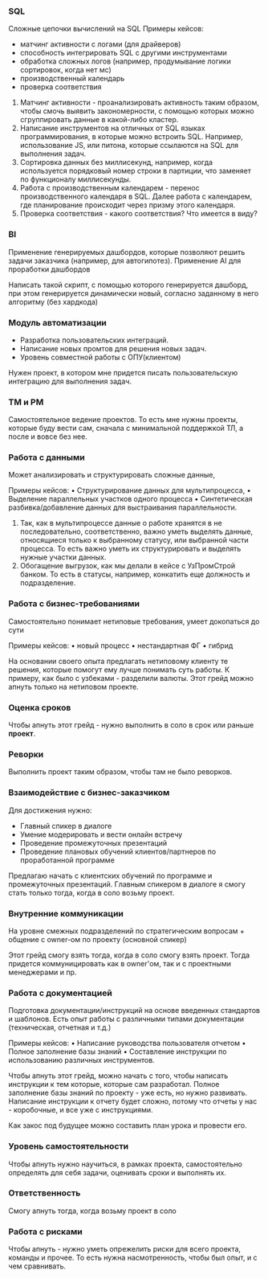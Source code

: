 ### SQL
Сложные цепочки вычислений на SQL
Примеры кейсов:
- матчинг активности с логами (для драйверов)
- способность интегрировать SQL с другими инструментами
- обработка сложных логов (например, продумывание логики сортировок, когда нет мс)
- производственный календарь
- проверка соответствия

1. Матчинг активности - проанализировать активность таким образом, чтобы смочь выявить закономерности, с помощью которых можно сгруппировать данные в какой-либо кластер.
2. Написание инструментов на отличных от SQL языках программирования, в которые можно встроить SQL. Например, использование JS, или питона, которые ссылаются на SQL для выполнения задач.
3. Сортировка данных без миллисекунд, например, когда используется порядковый номер строки в партиции, что заменяет по функционалу миллисекунды.
4. Работа с производственным календарем - перенос производственного календаря в SQL. Далее работа с календарем, где планирование происходит через призму этого календаря.
5. Проверка соответствия - какого соответствия? Что имеется в виду?


### BI
Применение генерируемых дашбордов, которые позволяют решить задачи заказчика (например, для автогипотез).
Применение AI для проработки дашбордов

Написать такой скрипт, с помощью которого генерируется дашборд, при этом генерируется динамически новый, согласно заданному в него алгоритму (без хардкода)


### Модуль автоматизации
- Разработка пользовательских интеграций. 
- Написание новых промтов для решения новых задач.
- Уровень совместной работы с ОПУ(клиентом)

Нужен проект, в котором мне придется писать пользовательскую интеграцию для выполнения задач.

### TM и PM
Самостоятельное ведение проектов. То есть мне нужны проекты, которые буду вести сам, сначала с минимальной поддержкой ТЛ, а после и вовсе без нее.

### Работа с данными
Может анализировать и структурировать сложные данные, 

Примеры кейсов:
• Структурирование данных для мультипроцесса,
• Выделение параллельных участков одного процесса
• Синтетическая разбивка/добавление данных для  выстраивания параллельности.

1. Так, как в мультипроцессе данные о работе хранятся в не последовательно, соответственно, важно уметь выделять данные, относящиеся только к выбранному статусу, или выбранной части процесса. То есть важно уметь их структурировать и выделять нужные участки данных.
2. Обогащение выгрузок, как мы делали в кейсе с УзПромСтрой банком. То есть в статусы, например, конкатить еще должность и подразделение.

### Работа с бизнес-требованиями
Самостоятельно понимает нетиповые требования, умеет докопаться до сути

Примеры кейсов:
• новый процесс
• нестандартная ФГ
• гибрид

На основании своего опыта предлагать нетиповому клиенту те решения, которые помогут ему лучше понимать суть работы. К примеру, как было с узбеками - разделили валюты.
Этот грейд можно апнуть только на нетиповом проекте.


### Оценка сроков
Чтобы апнуть этот грейд - нужно выполнить в соло в срок или раньше **проект**.


### Реворки
Выполнить проект таким образом, чтобы там не было реворков.


### Взаимодействие с бизнес-заказчиком
Для достижения нужно:
- Главный спикер в диалоге
- Умение модерировать и вести онлайн встречу
- Проведение промежуточных презентаций
- Проведение плановых обучений клиентов/партнеров по проработанной программе

Предлагаю начать с клиентских обучений по программе и промежуточных презентаций. Главным спикером в диалоге я смогу стать только тогда, когда в соло возьму проект.


### Внутренние коммуникации
На уровне смежных подразделений по стратегическим вопросам + общение с owner-ом по проекту (основной спикер)

Этот грейд смогу взять тогда, когда в соло смогу взять проект. Тогда придется коммуницировать как в owner'ом, так и с проектными менеджерами и пр.


### Работа с документацией
Подготовка документации/инструкций на основе введенных стандартов и шаблонов.
Есть опыт работы с различными типами документации (техническая,  отчетная и т.д.)

Примеры кейсов:
•  Написание руководства пользователя отчетом
•  Полное заполнение базы знаний
•  Составление инструкции по использованию различных инструментов.

Чтобы апнуть этот грейд, можно начать с того, чтобы написать инструкции к тем которые, которые сам разработал.
Полное заполнение базы знаний по проекту - уже есть, но нужно развивать.
Написание инструкции к отчету будет сложно, потому что отчеты у нас - коробочные, и все уже с инструкциями.

Как закос под будущее можно составить план урока и провести его.


### Уровень самостоятельности
Чтобы апнуть нужно научиться, в рамках проекта, самостоятельно определять для себя задачи, оценивать сроки и выполнять их.


### Ответственность
Смогу апнуть тогда, когда возьму проект в соло


### Работа с рисками
Чтобы апнуть - нужно уметь опрежелить риски для всего проекта, команды и прочее. То есть нужна насмотренность, чтобы был опыт, и с чем сравнивать.


